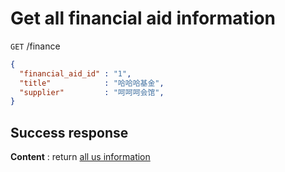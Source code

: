 # Get all financial aid information

`GET` /finance

```json
{
  "financial_aid_id" : "1",
  "title"            : "哈哈哈基金",
  "supplier"         : "呵呵呵会馆",
}
```

## Success response

**Content** : return [all us information](README.md#full-information "All aid info")